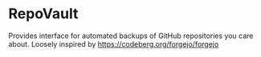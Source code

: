 # RepoVault
Provides interface for automated backups of GitHub repositories you care about. Loosely inspired by https://codeberg.org/forgejo/forgejo
